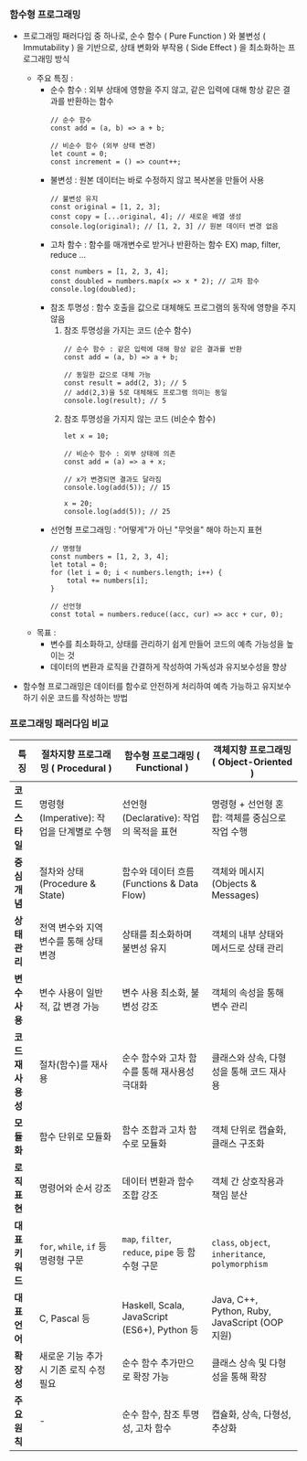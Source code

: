 ### 함수형 프로그래밍

- 프로그래밍 패러다임 중 하나로, 순수 함수 ( Pure Function ) 와 불변성 ( Immutability ) 을 기반으로, 상태 변화와 부작용 ( Side Effect ) 을 최소화하는 프로그래밍 방식
  - 주요 특징 :
    - 순수 함수 : 외부 상태에 영향을 주지 않고, 같은 입력에 대해 항상 같은 결과를 반환하는 함수
      ~~~
      // 순수 함수
      const add = (a, b) => a + b;
      
      // 비순수 함수 (외부 상태 변경)
      let count = 0;
      const increment = () => count++;
      ~~~
    - 불변성 : 원본 데이터는 바로 수정하지 않고 복사본을 만들어 사용
      ~~~
      // 불변성 유지
      const original = [1, 2, 3];
      const copy = [...original, 4]; // 새로운 배열 생성
      console.log(original); // [1, 2, 3] // 원본 데이터 변경 없음
      ~~~
    - 고차 함수 : 함수를 매개변수로 받거나 반환하는 함수 EX) map, filter, reduce ...
      ~~~
      const numbers = [1, 2, 3, 4];
      const doubled = numbers.map(x => x * 2); // 고차 함수
      console.log(doubled);
      ~~~
    - 참조 투명성 : 함수 호출을 값으로 대체해도 프로그램의 동작에 영향을 주지 않음
      1. 참조 투명성을 가지는 코드 (순수 함수)
          ~~~
          // 순수 함수 : 같은 입력에 대해 항상 같은 결과를 반환
          const add = (a, b) => a + b;
      
          // 동일한 값으로 대체 가능
          const result = add(2, 3); // 5
          // add(2,3)을 5로 대체해도 프로그램 의미는 동일
          console.log(result); // 5
          ~~~
      2. 참조 투명성을 가지지 않는 코드 (비순수 함수)
          ~~~
          let x = 10;
         
          // 비순수 함수 : 외부 상태에 의존
          const add = (a) => a + x;
          
          // x가 변경되면 결과도 달라짐
          console.log(add(5)); // 15
         
          x = 20;
          console.log(add(5)); // 25
          ~~~
    - 선언형 프로그래밍 : "어떻게"가 아닌 "무엇을" 해야 하는지 표현
      ~~~
      // 명령형
      const numbers = [1, 2, 3, 4];
      let total = 0;
      for (let i = 0; i < numbers.length; i++) {
          total += numbers[i];
      }
      
      // 선언형
      const total = numbers.reduce((acc, cur) => acc + cur, 0);
      ~~~
  - 목표 :
    - 변수를 최소화하고, 상태를 관리하기 쉽게 만들어 코드의 예측 가능성을 높이는 것
    - 데이터의 변환과 로직을 간결하게 작성하여 가독성과 유지보수성을 향상


- 함수형 프로그래밍은 데이터를 함수로 안전하게 처리하여 예측 가능하고 유지보수하기 쉬운 코드를 작성하는 방법


### 프로그래밍 패러다임 비교

| **특징**          | **절차지향 프로그래밍 ( Procedural )** | **함수형 프로그래밍 ( Functional )**                | **객체지향 프로그래밍 ( Object-Oriented )**               |
|--------------------|-------------------------------|---------------------------------------------|--------------------------------------------------|
| **코드 스타일**   | 명령형 (Imperative): 작업을 단계별로 수행 | 선언형 (Declarative): 작업의 목적을 표현               | 명령형 + 선언형 혼합: 객체를 중심으로 작업 수행                     |
| **중심 개념**     | 절차와 상태 (Procedure & State)    | 함수와 데이터 흐름 (Functions & Data Flow)          | 객체와 메시지 (Objects & Messages)                     |
| **상태 관리**     | 전역 변수와 지역 변수를 통해 상태 변경        | 상태를 최소화하며 불변성 유지                            | 객체의 내부 상태와 메서드로 상태 관리                            |
| **변수 사용**     | 변수 사용이 일반적, 값 변경 가능           | 변수 사용 최소화, 불변성 강조                           | 객체의 속성을 통해 변수 관리                                 |
| **코드 재사용성** | 절차(함수)를 재사용                   | 순수 함수와 고차 함수를 통해 재사용성 극대화                   | 클래스와 상속, 다형성을 통해 코드 재사용                          |
| **모듈화**        | 함수 단위로 모듈화                    | 함수 조합과 고차 함수로 모듈화                           | 객체 단위로 캡슐화, 클래스 구조화                              |
| **로직 표현**     | 명령어와 순서 강조                    | 데이터 변환과 함수 조합 강조                            | 객체 간 상호작용과 책임 분산                                 |
| **대표 키워드**   | `for`, `while`, `if` 등 명령형 구문 | `map`, `filter`, `reduce`, `pipe` 등 함수형 구문  | `class`, `object`, `inheritance`, `polymorphism` |
| **대표 언어**     | C, Pascal 등                   | Haskell, Scala, JavaScript (ES6+), Python 등 | Java, C++, Python, Ruby, JavaScript (OOP 지원)     |
| **확장성**        | 새로운 기능 추가 시 기존 로직 수정 필요       | 순수 함수 추가만으로 확장 가능                           | 클래스 상속 및 다형성을 통해 확장                              |
| **주요 원칙**     | -                             | 순수 함수, 참조 투명성, 고차 함수                        | 캡슐화, 상속, 다형성, 추상화                                |
